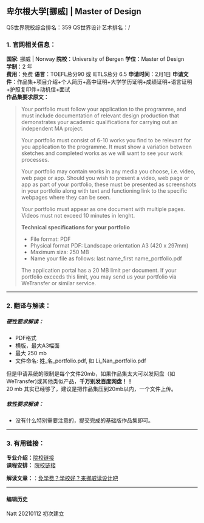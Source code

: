 ## 卑尔根大学[挪威] | Master of Design

QS世界院校综合排名：359
QS世界设计艺术排名：/



### 1. 官网相关信息：

**国家**: 挪威 | Norway
**院校**：University of Bergen
**学位**：Master of Design  
**学制**：2 年  
**费用**：免费
**语言**：TOEFL总分90 或 IETLS总分 6.5
**申请时间**：2月1日
**申请文件**：作品集+项目介绍+个人简历+高中证明+大学学历证明+成绩证明+语言证明+护照复印件+动机信+面试  
**作品集要求原文：**   

> Your portfolio must follow your application to the programme, and must include documentation of relevant design production that demonstrates your academic qualifications for carrying out an independent MA project.
>
>Your portfolio must consist of 6-10 works you find to be relevant for you application to the programme. It must show a variation between sketches and completed works as we will want to see your work processes.
>
>Your portfolio may contain works in any media you choose, i.e. video, web page or app. Should you wish to present a video, web page or app as part of your portfolio, these must be presented as screenshots in your portfolio along with text and functioning link to the specific webpages where they can be seen.
>
>Your portfolio must appear as one document with multiple pages.
>Videos must not exceed 10 minutes in lenght.
>
> **Technical specifications for your portfolio**
>
 >-   File format: PDF
 >-   Physical format PDF: Landscape orientation A3 (420 x 297mm)
 >-   Maximum siza: 250 MB
 >-   Name your file as follows: last name_first name_portfolio.pdf
>
>The application portal has a 20 MB limit per document.
>If your portfolio exceeds this limit, you may send us your portfolio via WeTransfer or similar service.
 

---


### 2. 翻译与解读：

##### 硬性要求解读：
- PDF格式
- 横版，最大A3幅面
- 最大 250 mb
- 文件命名: 姓_名_portfolio.pdf, 如 Li_Nan_portfolio.pdf

但是申请系统的限制是每个文件20mb，如果作品集太大可以发网盘（如 WeTransfer)或其他类似产品，**千万别发百度网盘！！**  
20 mb 其实已经够了，建议是把作品集压到20mb以内，一个文件上传。


##### 软性要求解读：
- 没有什么特别需要注意的，提交完成的基础版作品集即可。


---


### 3. 有用链接：

**专业介绍：**[院校链接](https://www.uib.no/en/kmd/111989/masters-programme-design)  
**课程安排：** [院校链接](https://www.uib.no/en/kmd/111989/masters-programme-design#project-description)  


  
**解读文章：**：[免学费？学校好？来挪威读设计吧](http://www.makebi.net/27327.html)  

---


#### 编辑历史

Natt 20210112 初次建立  
